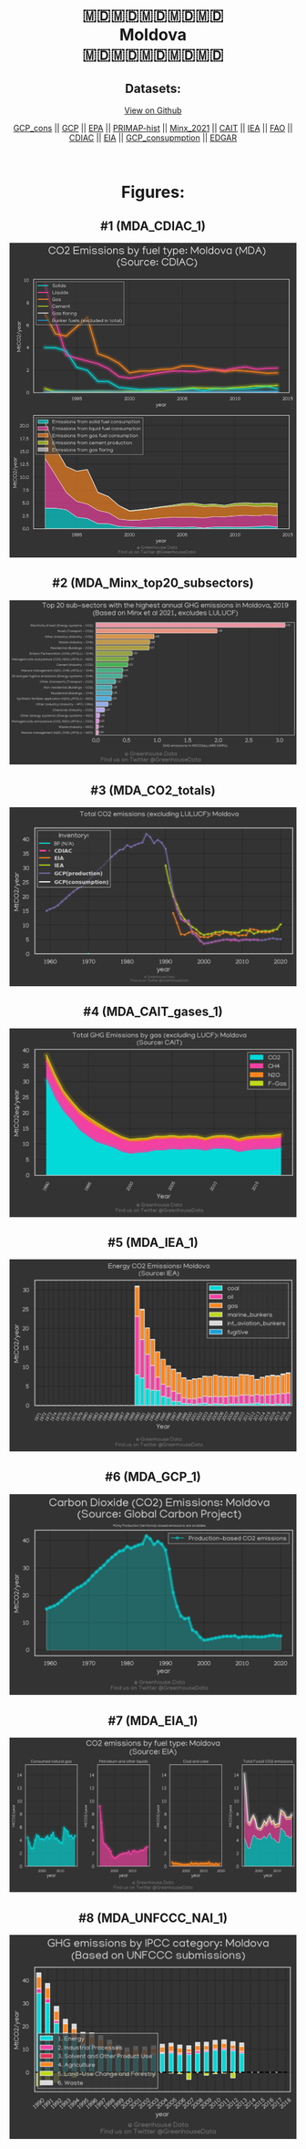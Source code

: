 
<center>
<h1 align="center">
🇲🇩🇲🇩🇲🇩🇲🇩🇲🇩
<br>
Moldova
<br>
🇲🇩🇲🇩🇲🇩🇲🇩🇲🇩
</h1>
<h2>Datasets:</h2>
<p><a href="https://github.com/dquintani/GreenhouseData/tree/master/country_data/MDA_Moldova/data">View on Github</a>
<br></p><p><a href="data/MDA_GCP_cons.csv">GCP_cons</a> || <a href="data/MDA_GCP.csv">GCP</a> || <a href="data/MDA_EPA.csv">EPA</a> || <a href="data/MDA_PRIMAP-hist.csv">PRIMAP-hist</a> || <a href="data/MDA_Minx_2021.csv">Minx_2021</a> || <a href="data/MDA_CAIT.csv">CAIT</a> || <a href="data/MDA_IEA.csv">IEA</a> || <a href="data/MDA_FAO.csv">FAO</a> || <a href="data/MDA_CDIAC.csv">CDIAC</a> || <a href="data/MDA_EIA.csv">EIA</a> || <a href="data/MDA_GCP_consupmption.csv">GCP_consupmption</a> || <a href="data/MDA_EDGAR.csv">EDGAR</a></p><p><br></p>
<h1>Figures:</h1><h2>#1 (MDA_CDIAC_1)</h2>
<p><img alt="" src="figures/MDA_CDIAC_1.png" /></p><h2>#2 (MDA_Minx_top20_subsectors)</h2>
<p><img alt="" src="figures/MDA_Minx_top20_subsectors.png" /></p><h2>#3 (MDA_CO2_totals)</h2>
<p><img alt="" src="figures/MDA_CO2_totals.png" /></p><h2>#4 (MDA_CAIT_gases_1)</h2>
<p><img alt="" src="figures/MDA_CAIT_gases_1.png" /></p><h2>#5 (MDA_IEA_1)</h2>
<p><img alt="" src="figures/MDA_IEA_1.png" /></p><h2>#6 (MDA_GCP_1)</h2>
<p><img alt="" src="figures/MDA_GCP_1.png" /></p><h2>#7 (MDA_EIA_1)</h2>
<p><img alt="" src="figures/MDA_EIA_1.png" /></p><h2>#8 (MDA_UNFCCC_NAI_1)</h2>
<p><img alt="" src="figures/MDA_UNFCCC_NAI_1.png" /></p>